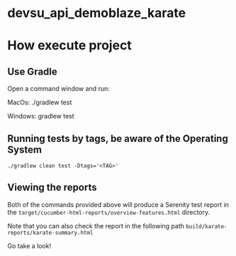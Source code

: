 # devsu_api_demoblaze_karate

# How execute project

## Use Gradle

Open a command window and run:

MacOs:
./gradlew test

Windows:
gradlew test

## Running tests by tags, be aware of the Operating System

    ./gradlew clean test -Dtags='<TAG>'

## Viewing the reports

Both of the commands provided above will produce a Serenity test report in the `target/cucumber-html-reports/overview-features.html` directory. 

Note that you can also check the report in the following path `build/karate-reports/karate-summary.html`

Go take a look!